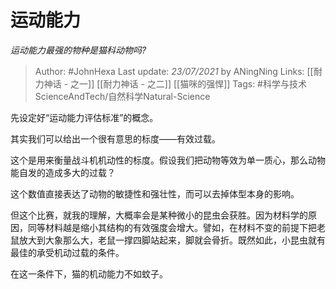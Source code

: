 # 运动能力
*运动能力最强的物种是猫科动物吗?*

> Author: #JohnHexa
Last update: *23/07/2021* by ANingNing
Links: [[耐力神话 - 之一]] [[耐力神话 - 之二]] [[猫咪的强悍]]
Tags: #科学与技术ScienceAndTech/自然科学Natural-Science 

 
先设定好“运动能力评估标准”的概念。

其实我们可以给出一个很有意思的标度——有效过载。

这个是用来衡量战斗机机动性的标度。假设我们把动物等效为单一质心，那么动物能自发的造成多大的过载？

这个数值直接表达了动物的敏捷性和强壮性，而可以去掉体型本身的影响。

但这个比赛，就我的理解，大概率会是某种微小的昆虫会获胜。因为材料学的原因，同等材料越是缩小其结构的有效强度会增大。譬如，在材料不变的前提下把老鼠放大到大象那么大，老鼠一撑四脚站起来，脚就会骨折。既然如此，小昆虫就有最佳的承受机动过载的条件。

在这一条件下，猫的机动能力不如蚊子。



